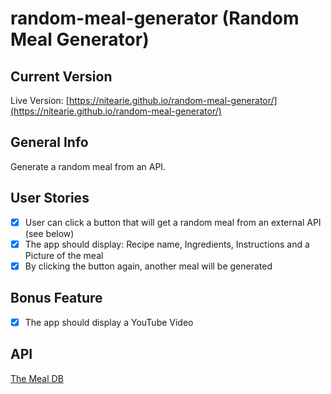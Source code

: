 # random-meal-generator (Random Meal Generator)

## Current Version

Live Version: [https://nitearie.github.io/random-meal-generator/](https://nitearie.github.io/random-meal-generator/)

## General Info

Generate a random meal from an API.

## User Stories

* [X] User can click a button that will get a random meal from an external API (see below)
* [X] The app should display: Recipe name, Ingredients, Instructions and a Picture of the meal
* [X] By clicking the button again, another meal will be generated

## Bonus Feature

* [X] The app should display a YouTube Video

## API

[The Meal DB](https://www.themealdb.com/)